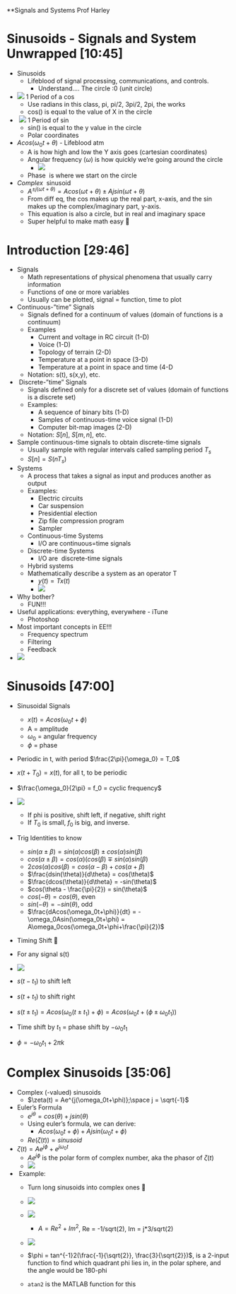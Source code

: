 **Signals and Systems
Prof Harley
# Sinusoids - Signals and System Unwrapped [10:45]
- Sinusoids
	- Lifeblood of signal processing, communications, and controls. 
		- Understand…. The circle :0 (unit circle)
- ![](https://lh7-rt.googleusercontent.com/docsz/AD_4nXcn0d3FcqVeDf9Cp_UBpPJde4v3GSy93F2vumYQi_8ZQnuisBU6DvxsjxbKQNVxeIfSJzTDbo45hrXTmQ6mykv7tjQNrFOsWVNc6bEQj4ksKPME3umoNo-QASfqHpmzDrbt_AqXKA?key=Ea7DTBluRwCv6_Ty4eVDR2vQ) 1 Period of a cos
	- Use radians in this class, pi, pi/2, 3pi/2, 2pi, the works
	- cos() is equal to the value of X in the circle 
-  ![](https://lh7-rt.googleusercontent.com/docsz/AD_4nXcCfnN9QwSDJtJuWlwHKF5MSXBwQfIuXQ2-F0R1mj15TDdF1q_pm3ELl7vSv3oYHdOOYgYzWg8QYMSI8ha98cDpjK1EL3YWiG2nD-VGVzlfPcpAViQ_qP-jaC720t0ww4UACCVe8A?key=Ea7DTBluRwCv6_Ty4eVDR2vQ) 1 Period of sin
	- sin() is equal to the y value in the circle
	- Polar coordinates
- $Acos(\omega_0t + \theta)$ - Lifeblood atm
	- A is how high and low the Y axis goes (cartesian coordinates)
	- Angular frequency ($\omega$) is how quickly we’re going around the circle
		- ![](https://lh7-rt.googleusercontent.com/docsz/AD_4nXcaI8EpoFaTPYaMmtNrakYGo4m6RMf0OG7I4x6nh6FjyNJzv1xjCwKYNrMlScwb7HlQsI_TgozvKZSvog49nk0Uf6aLdB0YHnCCe7iDV7n66tgsVQWY8eH_48x1PyuW47wE4LfVMw?key=Ea7DTBluRwCv6_Ty4eVDR2vQ)
	- Phase  is where we start on the circle
- *Complex*  sinusoid
	-   $A^{\pm j(\omega t+ \theta )} = Acos(\omega t+\theta) \pm Ajsin(\omega t+ \theta)$
	- From diff eq, the cos makes up the real part, x-axis, and the sin makes up the complex/imaginary part, y-axis.
	- This equation is also a circle, but in real and imaginary space
	- Super helpful to make math easy 🙂
    

# Introduction [29:46]
- Signals
	- Math representations of physical phenomena that usually carry information
	- Functions of one or more variables
	- Usually can be plotted, signal = function, time to plot
- Continuous-”time” Signals
	- Signals defined for a continuum of values (domain of functions is a continuum)
	- Examples
		- Current and voltage in RC circuit (1-D)
		- Voice (1-D)
		- Topology of terrain (2-D)
		- Temperature at a point in space (3-D)
		- Temperature at a point in space and time (4-D
	- Notation: s(t), s(x,y), etc.
-  Discrete-”time” Signals
	- Signals defined only for a discrete set of values (domain of functions is a discrete set)
	- Examples:
		- A sequence of binary bits (1-D)
		- Samples of continuous-time voice signal (1-D)
		- Computer bit-map images (2-D)
	- Notation: $S[n]$, $S[m,n]$, etc.
- Sample continuous-time signals to obtain discrete-time signals
	- Usually sample with regular intervals called sampling period $T_s$
	- $S[n] = S(nT_s)$    
- Systems
	- A process that takes a signal as input and produces another as output
	- Examples: 
		- Electric circuits
		- Car suspension
		- Presidential election
		- Zip file compression program
		- Sampler
	- Continuous-time Systems
		- I/O are continuous=time signals
	- Discrete-time Systems
		- I/O are  discrete-time signals
	- Hybrid systems
	- Mathematically describe a system as an operator T
		- $y(t) = Tx(t)$
		- ![](https://lh7-rt.googleusercontent.com/docsz/AD_4nXfsygYsesSMsxZvZ5u1IXh7GTPnTaeCinDCSb9boi7cMLeiw3mvH6Ut6_A9E8D06cEj9OPyvYXBixvcD46750AWqSFkbGhlYjhac-cY7P_gOFzMyXFjNPFr-eBmOKnFRB4xsWOCGQ?key=Ea7DTBluRwCv6_Ty4eVDR2vQ)
- Why bother?
	- FUN!!!
- Useful applications: everything, everywhere
		- iTune
	- Photoshop
- Most important concepts in EE!!!
	- Frequency spectrum
	- Filtering
	- Feedback
- ![](https://lh7-rt.googleusercontent.com/docsz/AD_4nXfUZ7ECiVeP0gbKlBdYnuEoAtzRZnK5g347zQ5Wg2mOccMZf8yqDDBXycfG9Rc47Yw8LqQ76BqkxJXWDQwvoddCtXjw4MrwamjRcVAsafmQImtUNufC3xBByXwmHC-Z8lMdxbF2vw?key=Ea7DTBluRwCv6_Ty4eVDR2vQ)
# Sinusoids [47:00]

- Sinusoidal Signals
	- $x(t) = Acos(\omega_0t+\phi)$
	- A = amplitude
	- $\omega_0$ = angular frequency
	- $\phi$ = phase

- Periodic in t, with period $\frac{2\pi}{\omega_0} = T_0$    
- $x(t+T_0) = x(t)$, for all t, to be periodic
- $\frac{\omega_0}{2\pi} = f_0 = cyclic frequency$
- ![](https://lh7-rt.googleusercontent.com/docsz/AD_4nXehO5P04C3qdbmOvsETcmtRhuXg5S4fOy8QHjyqCtIbe0p8GLVOjrWZPzzNEpHaPEc477QH9FpM3V3aYe4NjDShQi7RDkyGgokpRieQ6zNAFvAGBGO5zzblQKrxQOHg-THV3QcogA?key=Ea7DTBluRwCv6_Ty4eVDR2vQ)
	- If phi is positive, shift left, if negative, shift right
	- If $T_0$ is small, $f_0$ is big, and inverse. 
- Trig Identities to know
	- $sin(\alpha \pm \beta) = sin(\alpha)cos(\beta) \pm cos(\alpha)sin(\beta)$
	- $cos(\alpha \pm \beta) = cos(\alpha)(cos(\beta) \mp sin(\alpha)sin(\beta)$
	- $2cos(\alpha)cos(\beta) = cos(\alpha - \beta) + cos(\alpha + \beta)$
	- $\frac{dsin(\theta)}{d\theta} = cos(\theta)$
	- $\frac{dcos(\theta)}{d\theta} = -sin(\theta)$
	- $cos(\theta - \frac{\pi}{2}) = sin(\theta)$ 
	- $cos(-\theta) = cos(\theta)$, even
	- $sin(-\theta) = -sin(\theta)$, odd
	- $\frac{dAcos(\omega_0t+\phi)}{dt} = -\omega_0Asin(\omega_0t+\phi) = A\omega_0cos(\omega_0t+\phi+\frac{\pi}{2})$
- Timing Shift 🤯
- For any signal s(t)
- ![](https://lh7-rt.googleusercontent.com/docsz/AD_4nXd0TzF7WaOcr2z5IjpzfV-u7KNC6p62wlLgjPGIbehHXAoVY7ZH-qpmNO7QQdW0QSkkadgz91laBJCT_p0ec2XfWdEz13nZopOly2nMozh2zsQZAVYJQatJ0UVabJS96dEFXEZRqg?key=Ea7DTBluRwCv6_Ty4eVDR2vQ)
- $s(t - t_1)$ to shift left
- $s(t + t_1)$ to shift right
- $s(t \pm t_1) = Acos(\omega_0(t \pm t_1) + \phi) = Acos(\omega_0t+(\phi \pm \omega_0t_1))$
- Time shift by $t_1$ = phase shift by $-\omega_0t_1$
- $\phi = -\omega_0t_1 + 2\pi k$
# Complex Sinusoids [35:06]
- Complex (-valued) sinusoids
	- $\zeta(t) = Ae^{j(\omega_0t+\phi)};\space j = \sqrt{-1}$
- Euler’s Formula
	- $e^{j\theta} = cos(\theta) + jsin(\theta)$
	- Using euler’s formula, we can derive: 
		- $Acos(\omega_0t+\phi) + Ajsin(\omega_0t+\phi)$
	- $Re(\zeta(t)) = sinusoid$
- $\zeta(t) = Ae^{j\phi} + e^{j\omega_0t}$
	- $Ae^{j\phi}$ is the polar form of complex number, aka the phasor of $\zeta(t)$
	- ![](https://lh7-rt.googleusercontent.com/docsz/AD_4nXdT7e1C-j3B5_ayIgt--Th2ZYUlodGck2F6aRgf_qhfZj8MQ-6RKSZK_DEmmDOLj2T26oUSZm9BfLbPcarX0yTJE-nZGCny5psMgX92yqwjhYgzNkCZ2ZQPDsep8u_51S93hMeQjQ?key=Ea7DTBluRwCv6_Ty4eVDR2vQ)
-  Example:
	- Turn long sinusoids into complex ones 🙂
	- ![](https://lh7-rt.googleusercontent.com/docsz/AD_4nXeSx-iC3HBUXL-ppG4lRQOcOIgGYine0Tvava2Y8YJMWM9Pna10fi5FMSk50cKcp5dBf97I2re4fk8O0sO_u3YrjLkAEKmnqX0jmG-7GXjoRjUbZGkit-LDlYpR5bC8uZKWt_Vruw?key=Ea7DTBluRwCv6_Ty4eVDR2vQ)
    
	- ![](https://lh7-rt.googleusercontent.com/docsz/AD_4nXdx680PgFh4SFO-yDXaC4oqZy30LNtxfpPT1bsSj48Idxzj3soWYtsdcnrOcMWIya4bxS6cnNGW9k-BT8lPU9_-xB3qyWW5VB7bda_teBO6tpQ9lNMoUfoX0-NUBOmlkg29JbvL?key=Ea7DTBluRwCv6_Ty4eVDR2vQ)
		- $A = Re^2 + Im^2$, Re = -1/sqrt(2), Im = j*3/sqrt(2)
	- ![](https://lh7-rt.googleusercontent.com/docsz/AD_4nXdK9qhAS_m6vj9IdaLVmYrIi8nMXomx7-6Tjevj5iSU8XfZVmyHam2lbkVyTxO87bLVOe2k-jTYxyiLhUz7-G8wN9w3xhkAgTvULOU4Ij0yPWka0sPrKxHfFs62xLvhzwtpEbswZQ?key=Ea7DTBluRwCv6_Ty4eVDR2vQ)
	- $\phi = tan^{-1}2(\frac{-1}{\sqrt{2}}, \frac{3}{\sqrt{2}})$, is a 2-input function to find which quadrant phi lies in, in the polar sphere, and the angle would be 180-phi
	- `atan2` is the MATLAB function for this 